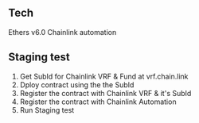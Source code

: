 ## Tech
Ethers v6.0
Chainlink automation

## Staging test
1. Get SubId for Chainlink VRF & Fund at vrf.chain.link
2. Dploy contract using the the SubId
3. Register the contract with Chainlink VRF & it's SubId
4. Register the contract with Chainlink Automation
5. Run Staging test